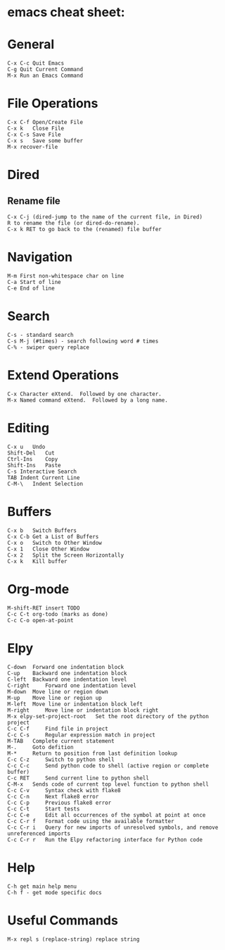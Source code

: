 # emacs cheat sheet:

# General

    C-x C-c	Quit Emacs
    C-g	Quit Current Command
    M-x	Run an Emacs Command

# File Operations
    
    C-x C-f	Open/Create File
    C-x k	Close File
    C-x C-s	Save File
    C-x s	Save some buffer
    M-x recover-file

# Dired

## Rename file

    C-x C-j (dired-jump to the name of the current file, in Dired)
    R to rename the file (or dired-do-rename).
    C-x k RET to go back to the (renamed) file buffer

# Navigation

    M-m First non-whitespace char on line
    C-a Start of line
    C-e End of line

# Search

    C-s - standard search
    C-s M-j (#times) - search following word # times 
    C-% - swiper query replace

# Extend Operations
    
    C-x	Character eXtend.  Followed by one character.
    M-x	Named command eXtend.  Followed by a long name.

# Editing

    C-x u	Undo
    Shift-Del	Cut
    Ctrl-Ins	Copy
    Shift-Ins	Paste
    C-s	Interactive Search
    TAB	Indent Current Line
    C-M-\	Indent Selection

# Buffers

    C-x b	Switch Buffers
    C-x C-b	Get a List of Buffers
    C-x o	Switch to Other Window
    C-x 1	Close Other Window
    C-x 2	Split the Screen Horizontally
    C-x k 	Kill buffer

# Org-mode

    M-shift-RET insert TODO
    C-c C-t org-todo (marks as done)
    C-c C-o open-at-point

# Elpy

    C-down 	Forward one indentation block
    C-up 	Backward one indentation block
    C-left 	Backward one indentation level
    C-right 	Forward one indentation level
    M-down 	Move line or region down
    M-up 	Move line or region up
    M-left 	Move line or indentation block left
    M-right 	Move line or indentation block right
    M-x elpy-set-project-root 	Set the root directory of the python project
    C-c C-f 	Find file in project
    C-c C-s 	Regular expression match in project
    M-TAB 	Complete current statement
    M-. 	Goto defition
    M-* 	Return to position from last definition lookup
    C-c C-z 	Switch to python shell
    C-c C-c 	Send python code to shell (active region or complete buffer)
    C-c RET 	Send current line to python shell
    C-M-x 	Sends code of current top level function to python shell
    C-c C-v 	Syntax check with flake8
    C-c C-n 	Next flake8 error
    C-c C-p 	Previous flake8 error
    C-c C-t 	Start tests
    C-c C-e 	Edit all occurrences of the symbol at point at once
    C-c C-r f 	Format code using the available formatter
    C-c C-r i 	Query for new imports of unresolved symbols, and remove unreferenced imports
    C-c C-r r 	Run the Elpy refactoring interface for Python code

# Help

    C-h get main help menu
    C-h f - get mode specific docs
    
# Useful Commands

    M-x repl s (replace-string)	replace string

